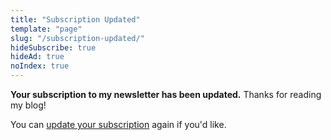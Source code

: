 ```yaml
---
title: "Subscription Updated"
template: "page"
slug: "/subscription-updated/"
hideSubscribe: true
hideAd: true
noIndex: true
---
```


**Your subscription to my newsletter has been updated.** Thanks for reading my blog!

You can [update your subscription](/subscribe/?src=sub-updated) again if you'd like.
